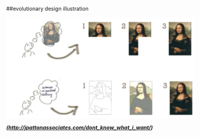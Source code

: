 <!-- .slide: data-background="resources/footer.svg" data-background-size="contain" data-background-position="bottom"  -->

##evolutionary design illustration


<img class="plain" src="resources/Patton-incrementing-e1473956653701.png" />

_**(http://jpattonassociates.com/dont_know_what_i_want/)**_  <!-- .element: style="color:maroon; font-size: .5em" -->

<aside class="notes">
  <p>
  </p>
  <p>
  </p>
</aside>
